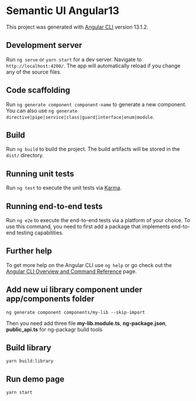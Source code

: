 # Semantic UI Angular13

This project was generated with [Angular CLI](https://github.com/angular/angular-cli) version 13.1.2.

## Development server

Run `ng serve` or `yarn start` for a dev server. Navigate to `http://localhost:4200/`. The app will automatically reload if you change any of the source files.

## Code scaffolding

Run `ng generate component component-name` to generate a new component. You can also use `ng generate directive|pipe|service|class|guard|interface|enum|module`.

## Build

Run `ng build` to build the project. The build artifacts will be stored in the `dist/` directory.

## Running unit tests

Run `ng test` to execute the unit tests via [Karma](https://karma-runner.github.io).

## Running end-to-end tests

Run `ng e2e` to execute the end-to-end tests via a platform of your choice. To use this command, you need to first add a package that implements end-to-end testing capabilities.

## Further help

To get more help on the Angular CLI use `ng help` or go check out the [Angular CLI Overview and Command Reference](https://angular.io/cli) page.

## Add new ui library component under app/components folder

```
ng generate component components/my-lib --skip-import
```

Then you need add three file **my-lib.module.ts**, **ng-package.json**, **public_api.ts** for ng-packagr build tools

## Build library

```
yarn build:library
```

## Run demo page

```
yarn start
```
